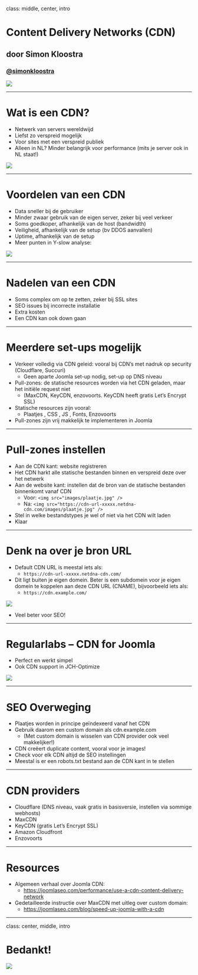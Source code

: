 class: middle, center, intro
# Content Delivery Networks (CDN)
## door Simon Kloostra
### <a href="http://twitter.com/simonkloostra">@simonkloostra</a>
<img src="/images/logos.png">

---
# Wat is een CDN?
- Netwerk van servers wereldwijd
- Liefst zo verspreid mogelijk
- Voor sites met een verspreid publiek
- Alleen in NL? Minder belangrijk voor performance (mits je server ook in NL staat!)
<img src="joomla_performance/simon/images/cdn.png">

---
# Voordelen van een CDN
- Data sneller bij de gebruiker
- Minder zwaar gebruik van de eigen server, zeker bij veel verkeer
- Soms goedkoper, afhankelijk van de host (bandwidth)
- Veiligheid, afhankelijk van de setup (bv DDOS aanvallen)
- Uptime, afhankelijk van de setup 
- Meer punten in Y-slow analyse:
<img src="joomla_performance/simon/images/yslow.png">

---
# Nadelen van een CDN
- Soms complex om op te zetten, zeker bij SSL sites
- SEO issues bij incorrecte installatie
- Extra kosten
- Een CDN kan ook down gaan

---
# Meerdere set-ups mogelijk
- Verkeer volledig via CDN geleid: vooral bij CDN’s met nadruk op security (Cloudflare, Succuri) 
	- Geen aparte Joomla set-up nodig, set-up op DNS niveau
- Pull-zones: de statische resources worden via het CDN geladen, maar het initiële request niet 
	- (MaxCDN, KeyCDN, enzovoorts. KeyCDN heeft gratis Let’s Encrypt SSL)
- Statische resources zijn vooral: 
	- Plaatjes , CSS , JS , Fonts, Enzovoorts
- Pull-zones zijn vrij makkelijk te implementeren in Joomla

---
# Pull-zones instellen
- Aan de CDN kant: website registreren
- Het CDN harkt alle statische bestanden binnen en verspreid deze over het netwerk
- Aan de website kant: instellen dat de bron van de statische bestanden binnenkomt vanaf CDN
	- Voor: `<img src="images/plaatje.jpg" /> `
	- Na: `<img src="https://cdn-url-xxxxx.netdna-cdn.com/images/plaatje.jpg" />`
- Stel in welke bestandstypes je wel of niet via het CDN wilt laden
- Klaar

---
# Denk na over je bron URL
- Default CDN URL is meestal iets als:
	- `https://cdn-url-xxxxx.netdna-cdn.com/`
- Dit ligt buiten je eigen domein. Beter is een subdomein voor je eigen domein te koppelen aan deze CDN URL (CNAME), bijvoorbeeld iets als: 	
	- `https://cdn.example.com/`
	
<img src="joomla_performance/simon/images/cdnjoomlaseo.png">

- Veel beter voor SEO!

---
# Regularlabs – CDN for Joomla
- Perfect en werkt simpel
- Ook CDN support in JCH-Optimize 
<img src="joomla_performance/simon/images/cdnforjoomla.png">

---
# SEO Overweging
- Plaatjes worden in principe geïndexeerd vanaf het CDN
- Gebruik daarom een custom domain als cdn.example.com
	- (Met custom domain is wisselen van CDN provider ook veel makkelijker!)
- CDN creëert duplicate content, vooral voor je images!
- Check voor elk CDN altijd de SEO instellingen
- Meestal is er een robots.txt bestand aan de CDN kant in te stellen

---
# CDN providers
- Cloudflare (DNS niveau, vaak gratis in basisversie, instellen via sommige webhosts)
- MaxCDN
- KeyCDN (gratis Let’s Encrypt SSL)
- Amazon Cloudfront
- Enzovoorts

---
# Resources
- Algemeen verhaal over Joomla CDN:
	- <a href="https://joomlaseo.com/performance/use-a-cdn-content-delivery-network">https://joomlaseo.com/performance/use-a-cdn-content-delivery-network</a> 
- Gedetailleerde instructie over MaxCDN met uitleg over custom domain: 
	- <a href="https://joomlaseo.com/blog/speed-up-joomla-with-a-cdn">https://joomlaseo.com/blog/speed-up-joomla-with-a-cdn</a>
	
---
class: center, middle, intro
# Bedankt!

<img src="/images/logos.png">
